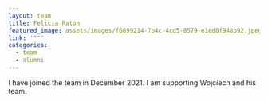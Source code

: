 ```yaml
---
layout: team
title: Felicia Raton
featured_image: assets/images/f6899214-7b4c-4cd5-8579-e1ed8f948b92.jpeg
link: '""'
categories:
  - team
  - alumni
---
```

I have joined the team in December 2021. I am supporting Wojciech and his team.